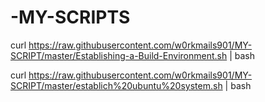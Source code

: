 # -MY-SCRIPTS

curl https://raw.githubusercontent.com/w0rkmails901/MY-SCRIPT/master/Establishing-a-Build-Environment.sh  | bash

curl https://raw.githubusercontent.com/w0rkmails901/MY-SCRIPT/master/establich%20ubuntu%20system.sh | bash

